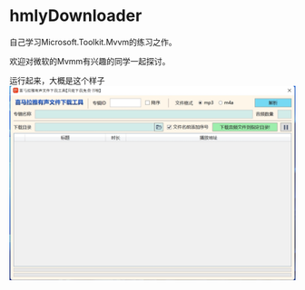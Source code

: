 # hmlyDownloader

自己学习Microsoft.Toolkit.Mvvm的练习之作。

欢迎对微软的Mvmm有兴趣的同学一起探讨。

运行起来，大概是这个样子
![snapshot](./snapshot.jpg)
